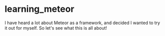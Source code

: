 # learning_meteor
I have heard a lot about Meteor as a framework, and decided I wanted to try it out for myself. So let's see what this is all about!
